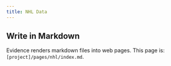 ```yaml
---
title: NHL Data
---
```


## Write in Markdown

Evidence renders markdown files into web pages. This page is:
`[project]/pages/nhl/index.md`.
